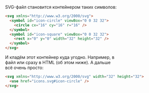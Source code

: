 SVG-файл становится контейнером таких символов:  
``` html
<svg xmlns="http://www.w3.org/2000/svg">
  <symbol id="icon-circle" viewBox="0 0 32 32">
    <circle cx="16" cy="16" r="16" />
  </symbol>
  <symbol id="icon-square" viewBox="0 0 32 32">
    <rect x="0" y="0" width="32" height="32" />
  </symbol>
</svg>
```

И кладём этот контейнер куда угодно. Например, в  
файл или сразу в HTML (об этом ниже). А дальше  
всё очень просто:  
``` html
<svg xmlns="http://www.w3.org/2000/svg" width="32" height="32">
  <use href="icons.svg#icon-circle" />
</svg>
```
